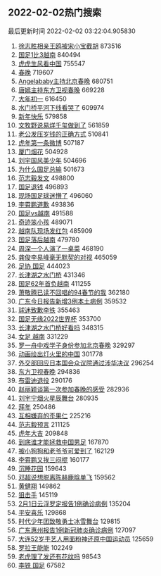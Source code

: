 ## 2022-02-02热门搜索 
最后更新时间 2022-02-02 03:22:04.905830 
1. [徐志胜相亲王鸥被宋小宝截胡](https://s.weibo.com/weibo?q=%23%E5%BE%90%E5%BF%97%E8%83%9C%E7%9B%B8%E4%BA%B2%E7%8E%8B%E9%B8%A5%E8%A2%AB%E5%AE%8B%E5%B0%8F%E5%AE%9D%E6%88%AA%E8%83%A1%23&Refer=top) 873516
1. [国足1比3越南](https://s.weibo.com/weibo?q=%23%E5%9B%BD%E8%B6%B31%E6%AF%943%E8%B6%8A%E5%8D%97%23&Refer=top) 840494
1. [虎虎生风看中国](https://s.weibo.com/weibo?q=%23%E8%99%8E%E8%99%8E%E7%94%9F%E9%A3%8E%E7%9C%8B%E4%B8%AD%E5%9B%BD%23&Refer=top) 755547
1. [春晚](https://s.weibo.com/weibo?q=%E6%98%A5%E6%99%9A&Refer=top) 719607
1. [Angelababy主持北京春晚](https://s.weibo.com/weibo?q=%23Angelababy%E4%B8%BB%E6%8C%81%E5%8C%97%E4%BA%AC%E6%98%A5%E6%99%9A%23&Refer=top) 680751
1. [唐嫣主持东方卫视春晚](https://s.weibo.com/weibo?q=%23%E5%94%90%E5%AB%A3%E4%B8%BB%E6%8C%81%E4%B8%9C%E6%96%B9%E5%8D%AB%E8%A7%86%E6%98%A5%E6%99%9A%23&Refer=top) 669228
1. [大年初一](https://s.weibo.com/weibo?q=%E5%A4%A7%E5%B9%B4%E5%88%9D%E4%B8%80&Refer=top) 616450
1. [水门桥平河下线看哭了](https://s.weibo.com/weibo?q=%23%E6%B0%B4%E9%97%A8%E6%A1%A5%E5%B9%B3%E6%B2%B3%E4%B8%8B%E7%BA%BF%E7%9C%8B%E5%93%AD%E4%BA%86%23&Refer=top) 609974
1. [新年快乐](https://s.weibo.com/weibo?q=%E6%96%B0%E5%B9%B4%E5%BF%AB%E4%B9%90&Refer=top) 579858
1. [文牧野说易烊千玺做到了](https://s.weibo.com/weibo?q=%23%E6%96%87%E7%89%A7%E9%87%8E%E8%AF%B4%E6%98%93%E7%83%8A%E5%8D%83%E7%8E%BA%E5%81%9A%E5%88%B0%E4%BA%86%23&Refer=top) 561859
1. [老公发压岁钱的正确方式](https://s.weibo.com/weibo?q=%23%E8%80%81%E5%85%AC%E5%8F%91%E5%8E%8B%E5%B2%81%E9%92%B1%E7%9A%84%E6%AD%A3%E7%A1%AE%E6%96%B9%E5%BC%8F%23&Refer=top) 510841
1. [虎年第一条微博](https://s.weibo.com/weibo?q=%23%E8%99%8E%E5%B9%B4%E7%AC%AC%E4%B8%80%E6%9D%A1%E5%BE%AE%E5%8D%9A%23&Refer=top) 507187
1. [厦门烟花](https://s.weibo.com/weibo?q=%23%E5%8E%A6%E9%97%A8%E7%83%9F%E8%8A%B1%23&Refer=top) 504928
1. [刘宇国风美少年](https://s.weibo.com/weibo?q=%23%E5%88%98%E5%AE%87%E5%9B%BD%E9%A3%8E%E7%BE%8E%E5%B0%91%E5%B9%B4%23&Refer=top) 504696
1. [为什么国足总输](https://s.weibo.com/weibo?q=%23%E4%B8%BA%E4%BB%80%E4%B9%88%E5%9B%BD%E8%B6%B3%E6%80%BB%E8%BE%93%23&Refer=top) 501673
1. [范志毅发文](https://s.weibo.com/weibo?q=%23%E8%8C%83%E5%BF%97%E6%AF%85%E5%8F%91%E6%96%87%23&Refer=top) 498800
1. [国足退钱](https://s.weibo.com/weibo?q=%23%E5%9B%BD%E8%B6%B3%E9%80%80%E9%92%B1%23&Refer=top) 496893
1. [现场国足球迷懵了](https://s.weibo.com/weibo?q=%23%E7%8E%B0%E5%9C%BA%E5%9B%BD%E8%B6%B3%E7%90%83%E8%BF%B7%E6%87%B5%E4%BA%86%23&Refer=top) 496060
1. [李霄鹏道歉](https://s.weibo.com/weibo?q=%23%E6%9D%8E%E9%9C%84%E9%B9%8F%E9%81%93%E6%AD%89%23&Refer=top) 493836
1. [国足vs越南](https://s.weibo.com/weibo?q=%23%E5%9B%BD%E8%B6%B3vs%E8%B6%8A%E5%8D%97%23&Refer=top) 491588
1. [奇迹笨小孩](https://s.weibo.com/weibo?q=%E5%A5%87%E8%BF%B9%E7%AC%A8%E5%B0%8F%E5%AD%A9&Refer=top) 489071
1. [越南队现场发红包](https://s.weibo.com/weibo?q=%23%E8%B6%8A%E5%8D%97%E9%98%9F%E7%8E%B0%E5%9C%BA%E5%8F%91%E7%BA%A2%E5%8C%85%23&Refer=top) 485909
1. [国足落后越南](https://s.weibo.com/weibo?q=%23%E5%9B%BD%E8%B6%B3%E8%90%BD%E5%90%8E%E8%B6%8A%E5%8D%97%23&Refer=top) 479780
1. [周深一个人演了一桌菜](https://s.weibo.com/weibo?q=%23%E5%91%A8%E6%B7%B1%E4%B8%80%E4%B8%AA%E4%BA%BA%E6%BC%94%E4%BA%86%E4%B8%80%E6%A1%8C%E8%8F%9C%23&Refer=top) 468190
1. [龚俊李易峰毫无默契的对视](https://s.weibo.com/weibo?q=%23%E9%BE%9A%E4%BF%8A%E6%9D%8E%E6%98%93%E5%B3%B0%E6%AF%AB%E6%97%A0%E9%BB%98%E5%A5%91%E7%9A%84%E5%AF%B9%E8%A7%86%23&Refer=top) 465059
1. [足协 国足](https://s.weibo.com/weibo?q=%E8%B6%B3%E5%8D%8F%20%E5%9B%BD%E8%B6%B3&Refer=top) 444023
1. [长津湖之水门桥](https://s.weibo.com/weibo?q=%E9%95%BF%E6%B4%A5%E6%B9%96%E4%B9%8B%E6%B0%B4%E9%97%A8%E6%A1%A5&Refer=top) 431346
1. [国足62年首负越南](https://s.weibo.com/weibo?q=%23%E5%9B%BD%E8%B6%B362%E5%B9%B4%E9%A6%96%E8%B4%9F%E8%B6%8A%E5%8D%97%23&Refer=top) 411255
1. [萧敬腾已读不回唱的94春节的我](https://s.weibo.com/weibo?q=%23%E8%90%A7%E6%95%AC%E8%85%BE%E5%B7%B2%E8%AF%BB%E4%B8%8D%E5%9B%9E%E5%94%B1%E7%9A%8494%E6%98%A5%E8%8A%82%E7%9A%84%E6%88%91%23&Refer=top) 362180
1. [广东今日报告新增3例本土病例](https://s.weibo.com/weibo?q=%E5%B9%BF%E4%B8%9C%E4%BB%8A%E6%97%A5%E6%8A%A5%E5%91%8A%E6%96%B0%E5%A2%9E3%E4%BE%8B%E6%9C%AC%E5%9C%9F%E7%97%85%E4%BE%8B&Refer=top) 359532
1. [球迷致歉李铁](https://s.weibo.com/weibo?q=%23%E7%90%83%E8%BF%B7%E8%87%B4%E6%AD%89%E6%9D%8E%E9%93%81%23&Refer=top) 355463
1. [国足无缘2022世界杯](https://s.weibo.com/weibo?q=%23%E5%9B%BD%E8%B6%B3%E6%97%A0%E7%BC%982022%E4%B8%96%E7%95%8C%E6%9D%AF%23&Refer=top) 353700
1. [长津湖之水门桥好看吗](https://s.weibo.com/weibo?q=%23%E9%95%BF%E6%B4%A5%E6%B9%96%E4%B9%8B%E6%B0%B4%E9%97%A8%E6%A1%A5%E5%A5%BD%E7%9C%8B%E5%90%97%23&Refer=top) 348315
1. [女足 越南](https://s.weibo.com/weibo?q=%E5%A5%B3%E8%B6%B3%20%E8%B6%8A%E5%8D%97&Refer=top) 331229
1. [罗一舟中戏学子身份参加北京春晚](https://s.weibo.com/weibo?q=%23%E7%BD%97%E4%B8%80%E8%88%9F%E4%B8%AD%E6%88%8F%E5%AD%A6%E5%AD%90%E8%BA%AB%E4%BB%BD%E5%8F%82%E5%8A%A0%E5%8C%97%E4%BA%AC%E6%98%A5%E6%99%9A%23&Refer=top) 329297
1. [动画绘出灯火里的中国](https://s.weibo.com/weibo?q=%23%E5%8A%A8%E7%94%BB%E7%BB%98%E5%87%BA%E7%81%AF%E7%81%AB%E9%87%8C%E7%9A%84%E4%B8%AD%E5%9B%BD%23&Refer=top) 301778
1. [外交部回应日本国会众议院通过涉华决议](https://s.weibo.com/weibo?q=%23%E5%A4%96%E4%BA%A4%E9%83%A8%E5%9B%9E%E5%BA%94%E6%97%A5%E6%9C%AC%E5%9B%BD%E4%BC%9A%E4%BC%97%E8%AE%AE%E9%99%A2%E9%80%9A%E8%BF%87%E6%B6%89%E5%8D%8E%E5%86%B3%E8%AE%AE%23&Refer=top) 296254
1. [东方卫视春晚](https://s.weibo.com/weibo?q=%23%E4%B8%9C%E6%96%B9%E5%8D%AB%E8%A7%86%E6%98%A5%E6%99%9A%23&Refer=top) 294836
1. [布雷迪退役](https://s.weibo.com/weibo?q=%23%E5%B8%83%E9%9B%B7%E8%BF%AA%E9%80%80%E5%BD%B9%23&Refer=top) 290176
1. [赵丽颖谈第一次参加春晚的感受](https://s.weibo.com/weibo?q=%23%E8%B5%B5%E4%B8%BD%E9%A2%96%E8%B0%88%E7%AC%AC%E4%B8%80%E6%AC%A1%E5%8F%82%E5%8A%A0%E6%98%A5%E6%99%9A%E7%9A%84%E6%84%9F%E5%8F%97%23&Refer=top) 282936
1. [刘宇宁烟火星辰舞台](https://s.weibo.com/weibo?q=%23%E5%88%98%E5%AE%87%E5%AE%81%E7%83%9F%E7%81%AB%E6%98%9F%E8%BE%B0%E8%88%9E%E5%8F%B0%23&Refer=top) 280935
1. [拜年](https://s.weibo.com/weibo?q=%E6%8B%9C%E5%B9%B4&Refer=top) 250486
1. [互相嫌弃的歪果仁](https://s.weibo.com/weibo?q=%E4%BA%92%E7%9B%B8%E5%AB%8C%E5%BC%83%E7%9A%84%E6%AD%AA%E6%9E%9C%E4%BB%81&Refer=top) 225216
1. [范志毅预言](https://s.weibo.com/weibo?q=%E8%8C%83%E5%BF%97%E6%AF%85%E9%A2%84%E8%A8%80&Refer=top) 211125
1. [虎年大吉](https://s.weibo.com/weibo?q=%23%E8%99%8E%E5%B9%B4%E5%A4%A7%E5%90%89%23&Refer=top) 209848
1. [到底谁才能拯救中国男足](https://s.weibo.com/weibo?q=%23%E5%88%B0%E5%BA%95%E8%B0%81%E6%89%8D%E8%83%BD%E6%8B%AF%E6%95%91%E4%B8%AD%E5%9B%BD%E7%94%B7%E8%B6%B3%23&Refer=top) 167870
1. [被小狗狗和老爷爷可爱到了](https://s.weibo.com/weibo?q=%23%E8%A2%AB%E5%B0%8F%E7%8B%97%E7%8B%97%E5%92%8C%E8%80%81%E7%88%B7%E7%88%B7%E5%8F%AF%E7%88%B1%E5%88%B0%E4%BA%86%23&Refer=top) 162129
1. [李霄鹏又挨三闷棍](https://s.weibo.com/weibo?q=%23%E6%9D%8E%E9%9C%84%E9%B9%8F%E5%8F%88%E6%8C%A8%E4%B8%89%E9%97%B7%E6%A3%8D%23&Refer=top) 160177
1. [沉睡花园](https://s.weibo.com/weibo?q=%E6%B2%89%E7%9D%A1%E8%8A%B1%E5%9B%AD&Refer=top) 159643
1. [邓超说想脱离陈赫鹿晗单飞](https://s.weibo.com/weibo?q=%23%E9%82%93%E8%B6%85%E8%AF%B4%E6%83%B3%E8%84%B1%E7%A6%BB%E9%99%88%E8%B5%AB%E9%B9%BF%E6%99%97%E5%8D%95%E9%A3%9E%23&Refer=top) 159562
1. [黄健翔](https://s.weibo.com/weibo?q=%E9%BB%84%E5%81%A5%E7%BF%94&Refer=top) 149862
1. [狙击手](https://s.weibo.com/weibo?q=%E7%8B%99%E5%87%BB%E6%89%8B&Refer=top) 145119
1. [2月1日云浮罗定报告1例确诊病例](https://s.weibo.com/weibo?q=%232%E6%9C%881%E6%97%A5%E4%BA%91%E6%B5%AE%E7%BD%97%E5%AE%9A%E6%8A%A5%E5%91%8A1%E4%BE%8B%E7%A1%AE%E8%AF%8A%E7%97%85%E4%BE%8B%23&Refer=top) 135204
1. [平安喜乐](https://s.weibo.com/weibo?q=%E5%B9%B3%E5%AE%89%E5%96%9C%E4%B9%90&Refer=top) 129868
1. [时代少年团致敬勇士冰雪舞台](https://s.weibo.com/weibo?q=%23%E6%97%B6%E4%BB%A3%E5%B0%91%E5%B9%B4%E5%9B%A2%E8%87%B4%E6%95%AC%E5%8B%87%E5%A3%AB%E5%86%B0%E9%9B%AA%E8%88%9E%E5%8F%B0%23&Refer=top) 129815
1. [广东惠州报告1例新冠肺炎确诊病例](https://s.weibo.com/weibo?q=%23%E5%B9%BF%E4%B8%9C%E6%83%A0%E5%B7%9E%E6%8A%A5%E5%91%8A1%E4%BE%8B%E6%96%B0%E5%86%A0%E8%82%BA%E7%82%8E%E7%A1%AE%E8%AF%8A%E7%97%85%E4%BE%8B%23&Refer=top) 127097
1. [大连52岁手艺人用面粉神还原中国运动员](https://s.weibo.com/weibo?q=%23%E5%A4%A7%E8%BF%9E52%E5%B2%81%E6%89%8B%E8%89%BA%E4%BA%BA%E7%94%A8%E9%9D%A2%E7%B2%89%E7%A5%9E%E8%BF%98%E5%8E%9F%E4%B8%AD%E5%9B%BD%E8%BF%90%E5%8A%A8%E5%91%98%23&Refer=top) 125659
1. [罗拉王能能](https://s.weibo.com/weibo?q=%E7%BD%97%E6%8B%89%E7%8E%8B%E8%83%BD%E8%83%BD&Refer=top) 102249
1. [老虎理了发还有花纹吗](https://s.weibo.com/weibo?q=%23%E8%80%81%E8%99%8E%E7%90%86%E4%BA%86%E5%8F%91%E8%BF%98%E6%9C%89%E8%8A%B1%E7%BA%B9%E5%90%97%23&Refer=top) 98543
1. [李铁 国足](https://s.weibo.com/weibo?q=%E6%9D%8E%E9%93%81%20%E5%9B%BD%E8%B6%B3&Refer=top) 67582
